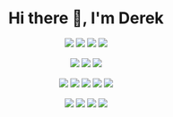 <h1 align="center">Hi there 👋, I'm Derek</h1>


<p align='center'>
  <img src="https://img.shields.io/badge/c++-%2300599C.svg?&style=for-the-badge&logo=c%2B%2B&logoColor=white" />
  <img src="https://img.shields.io/badge/python-3670A0?&style=for-the-badge&logo=python&logoColor=ffdd54" />
  <img src="https://img.shields.io/badge/JavaScript-F7DF1E?&style=for-the-badge&logo=javascript&logoColor=black" />
  <img src="https://img.shields.io/badge/TypeScript-007ACC?&style=for-the-badge&logo=typescript&logoColor=white" /><br/><br/>
  <img src="https://img.shields.io/badge/html5-%23E34F26.svg?&style=for-the-badge&logo=html5&logoColor=white" />
  <img src="https://img.shields.io/badge/css3-%231572B6.svg?&style=for-the-badge&logo=css3&logoColor=white" />
  <img src="https://img.shields.io/badge/react-%2320232a.svg?&style=for-the-badge&logo=react&logoColor=%2361DAFB" /><br/><br/>
  <img src="https://img.shields.io/badge/Django-092E20?&style=for-the-badge&logo=django&logoColor=white" />
  <img src="https://img.shields.io/badge/postgres-%23316192.svg?&style=for-the-badge&logo=postgresql&logoColor=white" />
  <img src="https://img.shields.io/badge/rabbitmq-%23FF6600.svg?&style=for-the-badge&logo=rabbitmq&logoColor=white" />
  <img src="https://img.shields.io/badge/FastAPI-005571?&style=for-the-badge&logo=fastapi" />
  <img src="https://img.shields.io/badge/DJANGO-REST-ff1709?&style=for-the-badge&logo=django&logoColor=white&color=ff1709&labelColor=gray" /><br/><br/>
  <img src="https://img.shields.io/badge/Flask-000000?&style=for-the-badge&logo=flask&logoColor=white" />
  <img src="https://img.shields.io/badge/MongoDB-4EA94B?&style=for-the-badge&logo=mongodb&logoColor=white" />
  <img src="https://img.shields.io/badge/Express.js-404D59?&style=for-the-badge" />
  <img src="https://img.shields.io/badge/Node.js-43853D?&style=for-the-badge&logo=node.js&logoColor=white" />
</p>

<!-- https://dev.to/envoy_/150-badges-for-github-pnk
https://github.com/Ileriayo/markdown-badges -->
